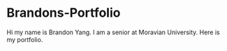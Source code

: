 # Brandons-Portfolio
Hi my name is Brandon Yang. I am a senior at Moravian University. Here is my portfolio.


